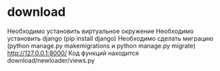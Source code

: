 # download
Необходимо установить виртуальное окружение
Необходимо установить django (pip install django)
Необходимо сделать миграцию (python manage.py makemigrations  и  python manage.py migrate)
http://127.0.0.1:8000/
Код функций находится download/newloader/views.py
